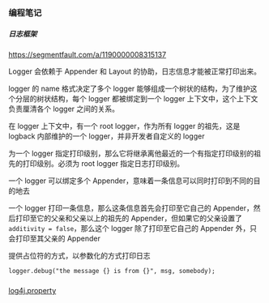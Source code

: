 

### 编程笔记



##### 日志框架

https://segmentfault.com/a/1190000008315137

 Logger 会依赖于 Appender 和 Layout 的协助，日志信息才能被正常打印出来。

logger 的 name 格式决定了多个 logger 能够组成一个树状的结构，为了维护这个分层的树状结构，每个 logger 都被绑定到一个 logger 上下文中，这个上下文负责厘清各个 logger 之间的关系。

在 logger 上下文中，有一个 root logger，作为所有 logger 的祖先，这是 logback 内部维护的一个 logger，并非开发者自定义的 logger

为一个 logger 指定打印级别，那么它将继承离他最近的一个有指定打印级别的祖先的打印级别。必须为 root logger 指定日志打印级别。

一个 logger 可以绑定多个 Appender，意味着一条信息可以同时打印到不同的目的地去

一个 logger 打印一条信息，那么这条信息首先会打印至它自己的 Appender，然后打印至它的父亲和父亲以上的祖先的 Appender，但如果它的父亲设置了 `additivity = false`，那么这个 logger 除了打印至它自己的 Appender 外，只会打印至其父亲的 Appender

提供占位符的方式，以参数化的方式打印日志

```logger.debug(&quot;the message {} is from {}&quot;, msg, somebody);
logger.debug("the message {} is from {}", msg, somebody);
```

##### 





[log4j.property](https://www.jianshu.com/p/ccafda45bcea)


